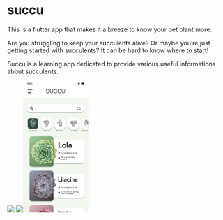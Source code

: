 # succu
This is a flutter app that makes it a breeze to know your pet plant more.

Are you struggling to keep your succulents alive? Or maybe you’re just getting started with succulents? It can be hard to know where to start!

Succu is a learning app dedicated to provide various useful informations about succulents.

<img src="UI%20Design/Logo.png" width="100" >
<img src="UI%20Design/Splash_Art.png" width="150" ><img src="UI%20Design/Main_Menu.png" width="150" >

